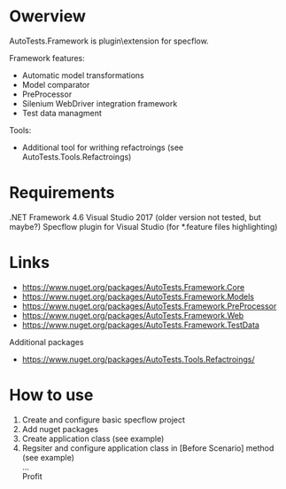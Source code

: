 # Owerview

AutoTests.Framework is plugin\extension for specflow.

Framework features:
- Automatic model transformations
- Model comparator
- PreProcessor
- Silenium WebDriver integration framework
- Test data managment

Tools:
- Additional tool for writhing refactroings (see AutoTests.Tools.Refactroings)

# Requirements
.NET Framework 4.6
Visual Studio 2017 (older version not tested, but maybe?)
Specflow plugin for Visual Studio (for *.feature files highlighting)

# Links

- https://www.nuget.org/packages/AutoTests.Framework.Core
- https://www.nuget.org/packages/AutoTests.Framework.Models
- https://www.nuget.org/packages/AutoTests.Framework.PreProcessor
- https://www.nuget.org/packages/AutoTests.Framework.Web
- https://www.nuget.org/packages/AutoTests.Framework.TestData

Additional packages
- https://www.nuget.org/packages/AutoTests.Tools.Refactroings/

# How to use
1) Create and configure basic specflow project
2) Add nuget packages
3) Create application class (see example)
4) Regsiter and configure application class in [Before Scenario] method (see example)  
...  
Profit

